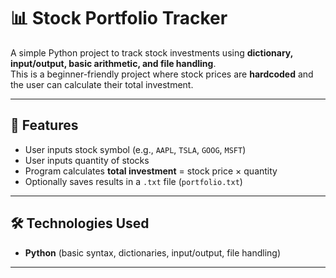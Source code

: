 # 📊 Stock Portfolio Tracker  

A simple Python project to track stock investments using **dictionary, input/output, basic arithmetic, and file handling**.  
This is a beginner-friendly project where stock prices are **hardcoded** and the user can calculate their total investment.  

---

## 🚀 Features
- User inputs stock symbol (e.g., `AAPL`, `TSLA`, `GOOG`, `MSFT`)  
- User inputs quantity of stocks  
- Program calculates **total investment** = stock price × quantity  
- Optionally saves results in a `.txt` file (`portfolio.txt`)  

---

## 🛠️ Technologies Used
- **Python** (basic syntax, dictionaries, input/output, file handling)

---

